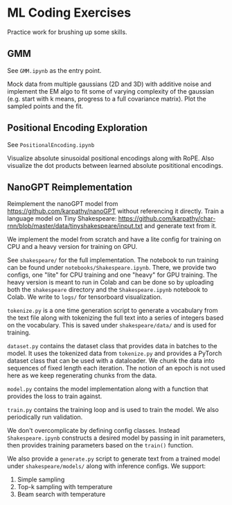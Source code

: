 # ML Coding Exercises
Practice work for brushing up some skills.

## GMM
See `GMM.ipynb` as the entry point. 

Mock data from multiple gaussians (2D and 3D) with additive noise and implement the EM algo to fit some of varying complexity of the gaussian (e.g. start with k means, progress to a full covariance matrix). Plot the sampled points and the fit.

## Positional Encoding Exploration
See `PositionalEncoding.ipynb`

Visualize absolute sinusoidal positional encodings along with RoPE. Also visualize the dot products between learned absolute posititional encodings.

## NanoGPT Reimplementation
Reimplement the nanoGPT model from https://github.com/karpathy/nanoGPT without referencing it directly. Train a language model on Tiny Shakespeare: https://github.com/karpathy/char-rnn/blob/master/data/tinyshakespeare/input.txt and generate text from it.

We implement the model from scratch and have a lite config for training on CPU and a heavy version for training on GPU.

See `shakespeare/` for the full implementation. The notebook to run training can be found under `notebooks/Shakespeare.ipynb`. There, we provide two configs,
one "lite" for CPU training and one "heavy" for GPU training. The heavy version is meant to run in Colab and can be done so by uploading both the `shakespeare`
directory and the `Shakespeare.ipynb` notebook to Colab. We write to `logs/` for tensorboard visualization.

`tokenize.py` is a one time generation script to generate a vocabulary from the text file along with tokenizing the full text into a series of integers based on
the vocabulary. This is saved under `shakespeare/data/` and is used for training.

`dataset.py` contains the dataset class that provides data in batches to the model. It uses the tokenized data from `tokenize.py` and provides a PyTorch dataset class that can be used with a dataloader. We chunk the data into sequences of fixed length each iteration. The notion of an epoch is not used here as we keep
regenerating chunks from the data.

`model.py` contains the model implementation along with a function that provides the loss to train against.

`train.py` contains the training loop and is used to train the model. We also periodically run validation.

We don't overcomplicate by defining config classes. Instead `Shakespeare.ipynb` constructs a desired model by passing in init parameters, then provides
training parameters based on the `train()` function.

We also provide a `generate.py` script to generate text from a trained model under `shakespeare/models/` along with inference configs. We support:
1. Simple sampling
2. Top-k sampling with temperature
3. Beam search with temperature
